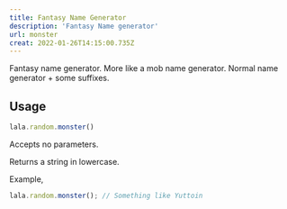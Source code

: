 ```yaml
---
title: Fantasy Name Generator
description: 'Fantasy Name generator'
url: monster
creat: 2022-01-26T14:15:00.735Z
---
```


Fantasy name generator. More like a mob name generator. Normal name generator + some suffixes.

## Usage
```js
lala.random.monster()
```
Accepts no parameters.

Returns a string in lowercase.

Example,
```js
lala.random.monster(); // Something like Yuttoin
```


